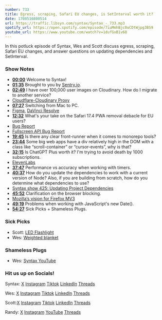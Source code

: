 ```yaml
---
number: 733
title: Egress, scraping, Safari EU changes, is SetInterval worth it?
date: 1708516800514
url: https://traffic.libsyn.com/syntax/Syntax_-_733.mp3
spotify_url: https://open.spotify.com/episode/7iuMmhBjc0oCDtWjpg3BS9
youtube_url: https://www.youtube.com/watch?v=1dufGxB1v68
---
```


In this potluck episode of Syntax, Wes and Scott discuss egress, scraping, Safari EU changes, and answer questions on updating dependencies and SetInterval.

### Show Notes

* **[00:00](#t=00:00)** Welcome to Syntax!
* **[01:35](#t=01:35)** Brought to you by [Sentry.io](www.sentry.io).
* **[02:49](#t=02:49)** I have over 100,000 user images on Cloudinary. How do I migrate to another service?
* [Cloudflare-Cloudinary Proxy](https://github.com/wesbos/cloudflare-cloudinary-proxy)
* **[07:27](#t=07:27)** Switching from Mac to PC.
* [Figma](www.figma.com), [DaVinci Resolve](https://www.blackmagicdesign.com/products/davinciresolve)
* **[12:32](#t=12:32)** What's your take on the Safari 17.4 PWA removal debacle for EU users?
* [Bug Report](https://bugs.webkit.org/show_bug.cgi?id=268643)
* [Fullscreen API Bug Report](https://bugs.webkit.org/show_bug.cgi?id=267743)
* **[19:45](#t=19:45)** Is there any clear front-runner when it comes to monorepo tools?
* **[23:44](#t=23:44)** Some big web apps have a div relatively high in the DOM with a class like “scroll-container” or “cursor-events”, why is that?
* **[32:15](#t=32:15)** Is ChatGPT Plus worth it? I'm trying to avoid death by 1000 subscriptions.
* [ElevenLabs](https://elevenlabs.io/)
* **[37:47](#t=37:47)** Performance vs accuracy when working with timers.
* **[40:37](#t=40:37)** How do you update the dependencies to work with a current version of Node? Also, if you are building from scratch, how do you determine what dependencies to use?
* [Syntax show 425: Updating Project Dependencies](https://syntax.fm/show/425/updating-project-dependencies)
* **[45:52](#t=45:52)** Clarification on the browser blocking.
* [Mozilla’s vision for Firefox MV3](https://blog.mozilla.org/addons/2022/11/17/manifest-v3-signing-available-november-21-on-firefox-nightly/#:~:text=Firefox%20MV3%20stands%20apart%20from%20other%20iterations%20of,service%20workers%20in%20the%20future%20for%20compatibility.%20)
* **[49:19](#t=49:19)** Problems when working with JavaScript's new Date().
* **[54:27](#t=54:27)** Sick Picks + Shameless Plugs.

### Sick Picks

- Scott: [LED Flashlight](https://amzn.to/48jcg4W)
- Wes: [Weighted blanket](https://amzn.to/3uIh3iE)

### Shameless Plugs

- Wes: [Syntax YouTube](https://www.youtube.com/@syntaxfm)

### Hit us up on Socials!

Syntax: [X](https://twitter.com/syntaxfm) [Instagram](https://www.instagram.com/syntax_fm/) [Tiktok](https://www.tiktok.com/@syntaxfm) [LinkedIn](https://www.linkedin.com/company/96077407/admin/feed/posts/) [Threads](https://www.threads.net/@syntax_fm)

Wes: [X](https://twitter.com/wesbos) [Instagram](https://www.instagram.com/wesbos/) [Tiktok](https://www.tiktok.com/@wesbos) [LinkedIn](https://www.linkedin.com/in/wesbos/) [Threads](https://www.threads.net/@wesbos)

Scott:[X](https://twitter.com/stolinski) [Instagram](https://www.instagram.com/stolinski/) [Tiktok](https://www.tiktok.com/@stolinski) [LinkedIn](https://www.linkedin.com/in/stolinski/) [Threads](https://www.threads.net/@stolinski)

Randy: [X](https://twitter.com/randyrektor) [Instagram](https://www.instagram.com/randyrektor/) [YouTube](https://www.youtube.com/@randyrektor) [Threads](https://www.threads.net/@randyrektor)
